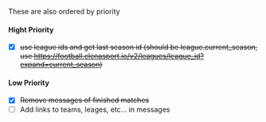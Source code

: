 These are also ordered by priority
#### Hight Priority
- [x] ~~use league ids and get last season id (should be league.current_season, use https://football.elenasport.io/v2/leagues/league_id?expand=current_season)~~
#### Low Priority
- [x] ~~Remove messages of finished matches~~
- [ ] Add links to teams, leages, etc... in messages
